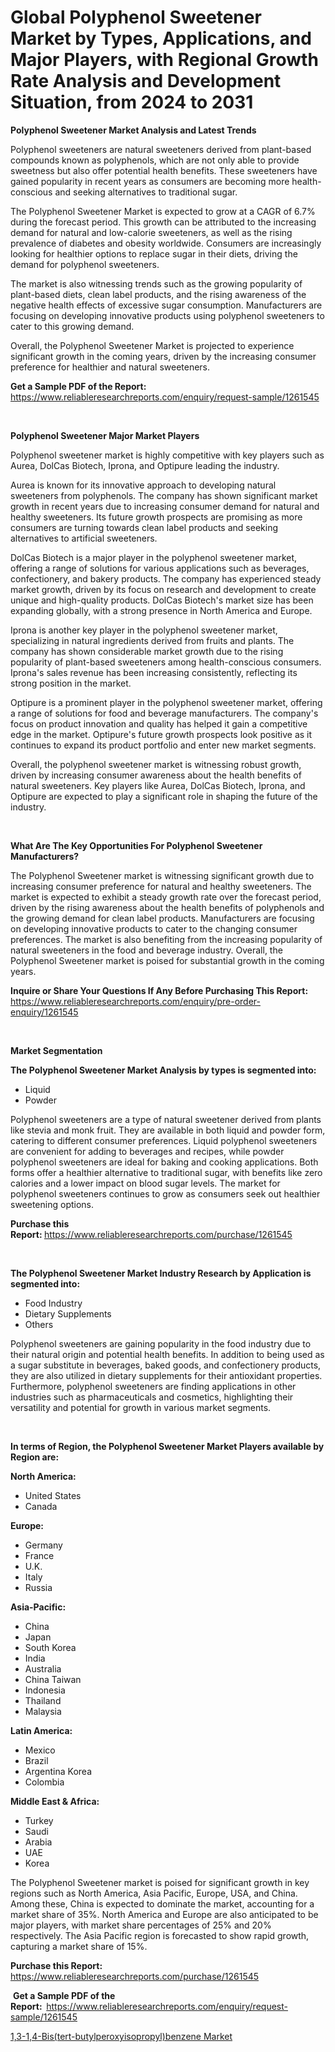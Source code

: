 <p><h1>Global Polyphenol Sweetener Market by Types, Applications, and Major Players, with Regional Growth Rate Analysis and Development Situation, from 2024 to 2031</h1></p><p><strong>Polyphenol Sweetener Market Analysis and Latest Trends</strong></p>
<p><p>Polyphenol sweeteners are natural sweeteners derived from plant-based compounds known as polyphenols, which are not only able to provide sweetness but also offer potential health benefits. These sweeteners have gained popularity in recent years as consumers are becoming more health-conscious and seeking alternatives to traditional sugar.</p><p>The Polyphenol Sweetener Market is expected to grow at a CAGR of 6.7% during the forecast period. This growth can be attributed to the increasing demand for natural and low-calorie sweeteners, as well as the rising prevalence of diabetes and obesity worldwide. Consumers are increasingly looking for healthier options to replace sugar in their diets, driving the demand for polyphenol sweeteners.</p><p>The market is also witnessing trends such as the growing popularity of plant-based diets, clean label products, and the rising awareness of the negative health effects of excessive sugar consumption. Manufacturers are focusing on developing innovative products using polyphenol sweeteners to cater to this growing demand.</p><p>Overall, the Polyphenol Sweetener Market is projected to experience significant growth in the coming years, driven by the increasing consumer preference for healthier and natural sweeteners.</p></p>
<p><strong>Get a Sample PDF of the Report:&nbsp;</strong> <a href="https://www.reliableresearchreports.com/enquiry/request-sample/1261545">https://www.reliableresearchreports.com/enquiry/request-sample/1261545</a></p>
<p>&nbsp;</p>
<p><strong>Polyphenol Sweetener Major Market Players</strong></p>
<p><p>Polyphenol sweetener market is highly competitive with key players such as Aurea, DolCas Biotech, Iprona, and Optipure leading the industry. </p><p>Aurea is known for its innovative approach to developing natural sweeteners from polyphenols. The company has shown significant market growth in recent years due to increasing consumer demand for natural and healthy sweeteners. Its future growth prospects are promising as more consumers are turning towards clean label products and seeking alternatives to artificial sweeteners.</p><p>DolCas Biotech is a major player in the polyphenol sweetener market, offering a range of solutions for various applications such as beverages, confectionery, and bakery products. The company has experienced steady market growth, driven by its focus on research and development to create unique and high-quality products. DolCas Biotech's market size has been expanding globally, with a strong presence in North America and Europe.</p><p>Iprona is another key player in the polyphenol sweetener market, specializing in natural ingredients derived from fruits and plants. The company has shown considerable market growth due to the rising popularity of plant-based sweeteners among health-conscious consumers. Iprona's sales revenue has been increasing consistently, reflecting its strong position in the market.</p><p>Optipure is a prominent player in the polyphenol sweetener market, offering a range of solutions for food and beverage manufacturers. The company's focus on product innovation and quality has helped it gain a competitive edge in the market. Optipure's future growth prospects look positive as it continues to expand its product portfolio and enter new market segments.</p><p>Overall, the polyphenol sweetener market is witnessing robust growth, driven by increasing consumer awareness about the health benefits of natural sweeteners. Key players like Aurea, DolCas Biotech, Iprona, and Optipure are expected to play a significant role in shaping the future of the industry.</p></p>
<p>&nbsp;</p>
<p><strong>What Are The Key Opportunities For Polyphenol Sweetener Manufacturers?</strong></p>
<p><p>The Polyphenol Sweetener market is witnessing significant growth due to increasing consumer preference for natural and healthy sweeteners. The market is expected to exhibit a steady growth rate over the forecast period, driven by the rising awareness about the health benefits of polyphenols and the growing demand for clean label products. Manufacturers are focusing on developing innovative products to cater to the changing consumer preferences. The market is also benefiting from the increasing popularity of natural sweeteners in the food and beverage industry. Overall, the Polyphenol Sweetener market is poised for substantial growth in the coming years.</p></p>
<p><strong>Inquire or Share Your Questions If Any Before Purchasing This Report:</strong> <a href="https://www.reliableresearchreports.com/enquiry/pre-order-enquiry/1261545">https://www.reliableresearchreports.com/enquiry/pre-order-enquiry/1261545</a></p>
<p>&nbsp;</p>
<p><strong>Market Segmentation</strong></p>
<p><strong>The Polyphenol Sweetener Market Analysis by types is segmented into:</strong></p>
<p><ul><li>Liquid</li><li>Powder</li></ul></p>
<p><p>Polyphenol sweeteners are a type of natural sweetener derived from plants like stevia and monk fruit. They are available in both liquid and powder form, catering to different consumer preferences. Liquid polyphenol sweeteners are convenient for adding to beverages and recipes, while powder polyphenol sweeteners are ideal for baking and cooking applications. Both forms offer a healthier alternative to traditional sugar, with benefits like zero calories and a lower impact on blood sugar levels. The market for polyphenol sweeteners continues to grow as consumers seek out healthier sweetening options.</p></p>
<p><strong>Purchase this Report:&nbsp;</strong><a href="https://www.reliableresearchreports.com/purchase/1261545">https://www.reliableresearchreports.com/purchase/1261545</a></p>
<p>&nbsp;</p>
<p><strong>The Polyphenol Sweetener Market Industry Research by Application is segmented into:</strong></p>
<p><ul><li>Food Industry</li><li>Dietary Supplements</li><li>Others</li></ul></p>
<p><p>Polyphenol sweeteners are gaining popularity in the food industry due to their natural origin and potential health benefits. In addition to being used as a sugar substitute in beverages, baked goods, and confectionery products, they are also utilized in dietary supplements for their antioxidant properties. Furthermore, polyphenol sweeteners are finding applications in other industries such as pharmaceuticals and cosmetics, highlighting their versatility and potential for growth in various market segments.</p></p>
<p>&nbsp;</p>
<p><strong>In terms of Region, the Polyphenol Sweetener Market Players available by Region are:</strong></p>
<p>
    <p> <strong> North America: </strong>
        <ul>
            <li>United States</li>
            <li>Canada</li>
        </ul>
        </p> 
    <p> <strong> Europe: </strong>
        <ul>
            <li>Germany</li>
            <li>France</li>
            <li>U.K.</li>
            <li>Italy</li>
            <li>Russia</li>
        </ul>
        </p> 
    <p> <strong> Asia-Pacific: </strong>
        <ul>
            <li>China</li>
            <li>Japan</li>
            <li>South Korea</li>
            <li>India</li>
            <li>Australia</li>
            <li>China Taiwan</li>
            <li>Indonesia</li>
            <li>Thailand</li>
            <li>Malaysia</li>
        </ul>
        </p> 
    <p> <strong> Latin America: </strong>
        <ul>
            <li>Mexico</li>
            <li>Brazil</li>
            <li>Argentina Korea</li>
            <li>Colombia</li>
        </ul>
        </p> 
    <p> <strong> Middle East & Africa: </strong>
        <ul>
            <li>Turkey</li>
            <li>Saudi</li>
            <li>Arabia</li>
            <li>UAE</li>
            <li>Korea</li>
        </ul>
    </p>
    </p>
<p><p>The Polyphenol Sweetener market is poised for significant growth in key regions such as North America, Asia Pacific, Europe, USA, and China. Among these, China is expected to dominate the market, accounting for a market share of 35%. North America and Europe are also anticipated to be major players, with market share percentages of 25% and 20% respectively. The Asia Pacific region is forecasted to show rapid growth, capturing a market share of 15%.</p></p>
<p><strong>Purchase this Report: </strong><a href="https://www.reliableresearchreports.com/purchase/1261545">https://www.reliableresearchreports.com/purchase/1261545</a></p>
<p>&nbsp;<strong>Get a Sample PDF of the Report:&nbsp;&nbsp;</strong><a href="https://www.reliableresearchreports.com/enquiry/request-sample/1261545">https://www.reliableresearchreports.com/enquiry/request-sample/1261545</a></p>
<p><strong></strong></p>
<p><p><a href="https://meowing-canidae-761.notion.site/1-3-1-4-Bis-tert-butylperoxyisopropyl-benzene-Market-Size-Reflecting-a-Forecast-Till-2031-Market-By-ac1ab1730a444e6a831cf4eaf7a0397c">1,3-1,4-Bis(tert-butylperoxyisopropyl)benzene Market</a></p></p>
